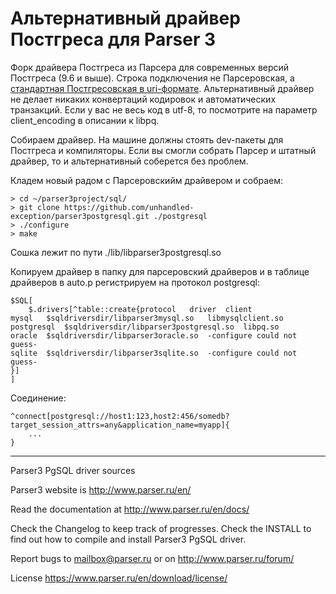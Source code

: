 Альтернативный драйвер Постгреса для Parser 3
=============================================

Форк драйвера Постгреса из Парсера для современных версий Постгреса (9.6 и выше). Строка подключения не Парсеровская, а [стандартная Постгресовская в uri-формате](https://postgrespro.ru/docs/postgresql/13/libpq-connect#LIBPQ-CONNSTRING). Альтернативный драйвер не делает никаких конвертаций кодировок и автоматических транзакций. Если у вас не весь код в utf-8, то посмотрите на параметр client_encoding в описании к libpq.

Собираем драйвер. На машине должны стоять dev-пакеты для Постгреса и компиляторы. Если вы смогли собрать Парсер и штатный драйвер, то и альтернативный соберется без проблем.

Кладем новый радом с Парсеровскийм драйвером и собраем:

```
> cd ~/parser3project/sql/
> git clone https://github.com/unhandled-exception/parser3postgresql.git ./postgresql
> ./configure
> make
```

Сошка лежит по пути ./lib/libparser3postgresql.so

Копируем драйвер в папку для парсеровский драйверов и в таблице драйверов в auto.p регистрируем на протокол postgresql:
```
$SQL[
	$.drivers[^table::create{protocol	driver	client
mysql	$sqldriversdir/libparser3mysql.so	libmysqlclient.so
postgresql	$sqldriversdir/libparser3postgresql.so	libpq.so
oracle	$sqldriversdir/libparser3oracle.so	-configure could not guess-
sqlite	$sqldriversdir/libparser3sqlite.so	-configure could not guess-
}]
]
```

Соединение:
```
^connect[postgresql://host1:123,host2:456/somedb?target_session_attrs=any&application_name=myapp]{
    ...
}
```

------------------------

Parser3 PgSQL driver sources

Parser3 website is http://www.parser.ru/en/

Read the documentation at http://www.parser.ru/en/docs/

Check the Changelog to keep track of progresses.
Check the INSTALL to find out how to compile and install Parser3 PgSQL driver.

Report bugs to mailbox@parser.ru or on http://www.parser.ru/forum/

License https://www.parser.ru/en/download/license/
